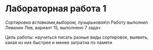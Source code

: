 # Лабораторная работа 1
*Сортировка вставками,выбором, пузырьковая*\n
Работу выполнил Левахин Лев, вариант 15, выполнено 7 задач

Цель работы: научиться писать разные виды сортировок, выявить, какая из них быстрее и менее затратна по памяти
